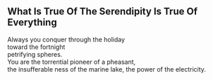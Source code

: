 What Is True Of The Serendipity Is True Of Everything
-----------------------------------------------------
Always you conquer through the holiday  
toward the fortnight  
petrifying spheres.  
You are the torrential pioneer of a pheasant,  
the insufferable ness of the marine lake, the power of the electricity.  
